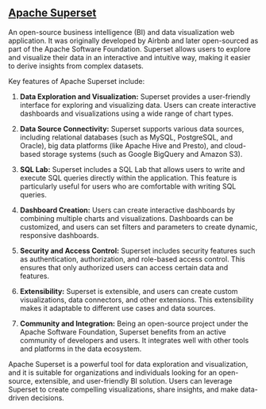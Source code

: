 ## [Apache Superset](https://superset.apache.org/)
An open-source business intelligence (BI) and data visualization web application. It was originally developed by Airbnb and later open-sourced as part of the Apache Software Foundation. Superset allows users to explore and visualize their data in an interactive and intuitive way, making it easier to derive insights from complex datasets.

Key features of Apache Superset include:

1. **Data Exploration and Visualization:** Superset provides a user-friendly interface for exploring and visualizing data. Users can create interactive dashboards and visualizations using a wide range of chart types.

2. **Data Source Connectivity:** Superset supports various data sources, including relational databases (such as MySQL, PostgreSQL, and Oracle), big data platforms (like Apache Hive and Presto), and cloud-based storage systems (such as Google BigQuery and Amazon S3).

3. **SQL Lab:** Superset includes a SQL Lab that allows users to write and execute SQL queries directly within the application. This feature is particularly useful for users who are comfortable with writing SQL queries.

4. **Dashboard Creation:** Users can create interactive dashboards by combining multiple charts and visualizations. Dashboards can be customized, and users can set filters and parameters to create dynamic, responsive dashboards.

5. **Security and Access Control:** Superset includes security features such as authentication, authorization, and role-based access control. This ensures that only authorized users can access certain data and features.

6. **Extensibility:** Superset is extensible, and users can create custom visualizations, data connectors, and other extensions. This extensibility makes it adaptable to different use cases and data sources.

7. **Community and Integration:** Being an open-source project under the Apache Software Foundation, Superset benefits from an active community of developers and users. It integrates well with other tools and platforms in the data ecosystem.

Apache Superset is a powerful tool for data exploration and visualization, and it is suitable for organizations and individuals looking for an open-source, extensible, and user-friendly BI solution. Users can leverage Superset to create compelling visualizations, share insights, and make data-driven decisions.

